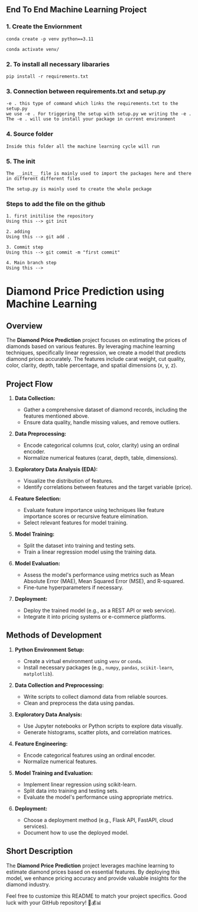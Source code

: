 ## End To End Machine Learning Project 

### 1. Create the Enviornment
```
conda create -p venv python==3.11

conda activate venv/    
```

### 2. To install all necessary libararies 
```
pip install -r requirements.txt
```

### 3. Connection between requirements.txt and setup.py
```
-e . this type of command which links the requirements.txt to the setup.py
we use -e . For triggering the setup with setup.py we writing the -e . 
The -e . will use to install your package in current environment
```
### 4. Source folder 
```
Inside this folder all the machine learning cycle will run 
```
### 5. The __init__
```
The __init__ file is mainly used to import the packages here and there 
in different different files 

The setup.py is mainly used to create the whole peckage
```
### Steps to add the file on the github 
```
1. first initilise the repository 
Using this --> git init 

2. adding 
Using this --> git add . 

3. Commit step 
Using this --> git commit -m "first commit"

4. Main branch step
Using this --> 
```

# Diamond Price Prediction using Machine Learning

## Overview

The **Diamond Price Prediction** project focuses on estimating the prices of diamonds based on various features. By leveraging machine learning techniques, specifically linear regression, we create a model that predicts diamond prices accurately. The features include carat weight, cut quality, color, clarity, depth, table percentage, and spatial dimensions (x, y, z).

## Project Flow

1. **Data Collection:**
   - Gather a comprehensive dataset of diamond records, including the features mentioned above.
   - Ensure data quality, handle missing values, and remove outliers.

2. **Data Preprocessing:**
   - Encode categorical columns (cut, color, clarity) using an ordinal encoder.
   - Normalize numerical features (carat, depth, table, dimensions).

3. **Exploratory Data Analysis (EDA):**
   - Visualize the distribution of features.
   - Identify correlations between features and the target variable (price).

4. **Feature Selection:**
   - Evaluate feature importance using techniques like feature importance scores or recursive feature elimination.
   - Select relevant features for model training.

5. **Model Training:**
   - Split the dataset into training and testing sets.
   - Train a linear regression model using the training data.

6. **Model Evaluation:**
   - Assess the model's performance using metrics such as Mean Absolute Error (MAE), Mean Squared Error (MSE), and R-squared.
   - Fine-tune hyperparameters if necessary.

7. **Deployment:**
   - Deploy the trained model (e.g., as a REST API or web service).
   - Integrate it into pricing systems or e-commerce platforms.

## Methods of Development

1. **Python Environment Setup:**
   - Create a virtual environment using `venv` or `conda`.
   - Install necessary packages (e.g., `numpy`, `pandas`, `scikit-learn`, `matplotlib`).

2. **Data Collection and Preprocessing:**
   - Write scripts to collect diamond data from reliable sources.
   - Clean and preprocess the data using pandas.

3. **Exploratory Data Analysis:**
   - Use Jupyter notebooks or Python scripts to explore data visually.
   - Generate histograms, scatter plots, and correlation matrices.

4. **Feature Engineering:**
   - Encode categorical features using an ordinal encoder.
   - Normalize numerical features.

5. **Model Training and Evaluation:**
   - Implement linear regression using scikit-learn.
   - Split data into training and testing sets.
   - Evaluate the model's performance using appropriate metrics.

6. **Deployment:**
   - Choose a deployment method (e.g., Flask API, FastAPI, cloud services).
   - Document how to use the deployed model.

## Short Description

The **Diamond Price Prediction** project leverages machine learning to estimate diamond prices based on essential features. By deploying this model, we enhance pricing accuracy and provide valuable insights for the diamond industry.

Feel free to customize this README to match your project specifics. Good luck with your GitHub repository! 💎💰📊